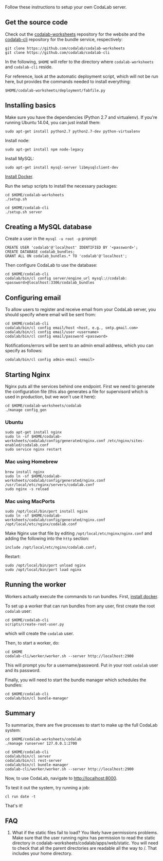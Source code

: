 Follow these instructions to setup your own CodaLab server.

## Get the source code

Check out the
[codalab-worksheets](https://github.com/codalab/codalab-worksheets) repository
for the website and the [codalab-cli](https://github.com/codalab/codalab-cli)
repository for the bundle service, respectively:

    git clone https://github.com/codalab/codalab-worksheets
    git clone https://github.com/codalab/codalab-cli

In the following, `$HOME` will refer to the directory where `codalab-worksheets` and `codalab-cli` reside.

For reference, look at the automatic deployment script, which will not be run
here, but provides the commands needed to install everything:

    $HOME/codalab-worksheets/deployment/fabfile.py

## Installing basics

Make sure you have the dependencies (Python 2.7 and virtualenv). If you're
running Ubuntu 14.04, you can just install them:

    sudo apt-get install python2.7 python2.7-dev python-virtualenv

Install node:

    sudo apt-get install npm node-legacy

Install MySQL:

    sudo apt-get install mysql-server libmysqlclient-dev

[Install Docker](Installing-Docker).

Run the setup scripts to install the necessary packages:

    cd $HOME/codalab-worksheets
    ./setup.sh

    cd $HOME/codalab-cli
    ./setup.sh server

## Creating a MySQL database

Create a user in the `mysql -u root -p` prompt:

    CREATE USER 'codalab'@'localhost' IDENTIFIED BY '<password>';
    CREATE DATABASE codalab_bundles;
    GRANT ALL ON codalab_bundles.* TO 'codalab'@'localhost';

Then configure CodaLab to use the database:

    cd $HOME/codalab-cli
    codalab/bin/cl config server/engine_url mysql://codalab:<password>@localhost:3306/codalab_bundles

## Configuring email

To allow users to register and receive email from your CodaLab server, you
should specify where email will be sent from:

    cd $HOME/codalab-cli
    codalab/bin/cl config email/host <host, e.g., smtp.gmail.com>
    codalab/bin/cl config email/user <username>
    codalab/bin/cl config email/password <password>

Notifications/errors will be sent to an admin email address, which you can
specify as follows:

    codalab/bin/cl config admin-email <email>

## Starting Nginx

Nginx puts all the services behind one endpoint.  First we need to generate the
configuration file (this also generates a file for supervisord which is used in production,
but we won't use it here):

    cd $HOME/codalab-worksheets/codalab
    ./manage config_gen

### Ubuntu

    sudo apt-get install nginx
    sudo ln -sf $HOME/codalab-worksheets/codalab/config/generated/nginx.conf /etc/nginx/sites-enabled/codalab.conf
    sudo service nginx restart

### Mac using Homebrew

    brew install nginx
    sudo ln -sf $HOME/codalab-worksheets/codalab/config/generated/nginx.conf /usr/local/etc/nginx/servers/codalab.conf
    sudo nginx -s reload

### Mac using MacPorts

    sudo /opt/local/bin/port install nginx
    sudo ln -sf $HOME/codalab-worksheets/codalab/config/generated/nginx.conf /opt/local/etc/nginx/codalab.conf

Make Nginx use that file by editing `/opt/local/etc/nginx/nginx.conf` and adding the following into the `http` section:

    include /opt/local/etc/nginx/codalab.conf;

Restart:

    sudo /opt/local/bin/port unload nginx
    sudo /opt/local/bin/port load nginx

## Running the worker

Workers actually execute the commands to run bundles.  First, [install
docker](Installing-Docker).

To set up a worker that can run bundles from any user, first create the root
`codalab` user:

    cd $HOME/codalab-cli
    scripts/create-root-user.py

which will create the `codalab` user.

Then, to start a worker, do:

    cd $HOME
    codalab-cli/worker/worker.sh --server http://localhost:2900

This will prompt you for a username/password.  Put in your root `codalab` user
and its password.

Finally, you will need to start the bundle manager which schedules the bundles:

    cd $HOME/codalab-cli
    codalab/bin/cl bundle-manager

## Summary

To summarize, there are five processes to start to make up the full CodaLab system:

    cd $HOME/codalab-worksheets/codalab
    ./manage runserver 127.0.0.1:2700

    cd $HOME/codalab-cli
    codalab/bin/cl server
    codalab/bin/cl rest-server
    codalab/bin/cl bundle-manager
    codalab-cli/worker/worker.sh --server http://localhost:2900

Now, to use CodaLab, navigate to
[http://localhost:8000](http://localhost:8000).

To test it out the system, try running a job:

    cl run date -t

That's it!

## FAQ

1. What if the static files fail to load? You likely have permissions problems.
   Make sure that the user running nginx has permission to read the static
   directory in codalab-worksheets/codalab/apps/web/static. You will need to
   check that all the parent directories are readable all the way to /. That
   includes your home directory.

